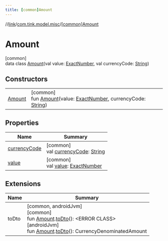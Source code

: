 ```yaml
---
title: [common]Amount
---
```

//[link](../../../index.html)/[com.tink.model.misc](../index.html)/[[common]Amount](index.html)



# Amount



[common]\
data class [Amount](index.html)(val value: [ExactNumber](../[common]-exact-number/index.html), val currencyCode: [String](https://kotlinlang.org/api/latest/jvm/stdlib/kotlin/-string/index.html))



## Constructors


| | |
|---|---|
| [Amount](-amount.html) | [common]<br>fun [Amount](-amount.html)(value: [ExactNumber](../[common]-exact-number/index.html), currencyCode: [String](https://kotlinlang.org/api/latest/jvm/stdlib/kotlin/-string/index.html)) |


## Properties


| Name | Summary |
|---|---|
| [currencyCode](currency-code.html) | [common]<br>val [currencyCode](currency-code.html): [String](https://kotlinlang.org/api/latest/jvm/stdlib/kotlin/-string/index.html) |
| [value](value.html) | [common]<br>val [value](value.html): [ExactNumber](../[common]-exact-number/index.html) |


## Extensions


| Name | Summary |
|---|---|
| toDto | [common, androidJvm]<br>[common]<br>fun [Amount](index.html).[toDto](../../com.tink.service.misc/[common]to-dto.html)(): &lt;ERROR CLASS&gt;<br>[androidJvm]<br>fun [Amount](../[android-jvm]-amount/index.html).[toDto](../../com.tink.service.misc/[android-jvm]to-dto.html)(): CurrencyDenominatedAmount |

